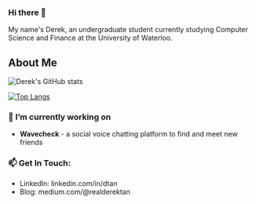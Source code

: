 ### Hi there 👋

My name's Derek, an undergraduate student currently studying Computer Science and Finance at the University of Waterloo.

## About Me

![Derek's GitHub stats](https://github-readme-stats.vercel.app/api?username=realDerekTan&count_private=false&show_icons=true)

[![Top Langs](https://github-readme-stats.vercel.app/api/top-langs/?username=realDerekTan&layout=compact&count_private=true)](https://github.com/realDerekTan/github-readme-stats) 

### 🔭 I’m currently working on
- **Wavecheck** - a social voice chatting platform to find and meet new friends

### 📫 Get In Touch: 
<!-- Email and Personal Website -->
- LinkedIn: linkedin.com/in/dtan
- Blog: medium.com/@realderektan
